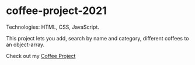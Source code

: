 # coffee-project-2021

Technologies: HTML, CSS, JavaScript.

This project lets you add, search by name and category, different coffees to an object-array.

Check out my <a href="https://victorpena13.github.io/coffee-project.html" target="_blank">Coffee Project</a>

